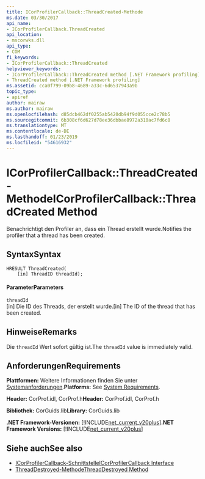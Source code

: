 ```yaml
---
title: ICorProfilerCallback::ThreadCreated-Methode
ms.date: 03/30/2017
api_name:
- ICorProfilerCallback.ThreadCreated
api_location:
- mscorwks.dll
api_type:
- COM
f1_keywords:
- ICorProfilerCallback::ThreadCreated
helpviewer_keywords:
- ICorProfilerCallback::ThreadCreated method [.NET Framework profiling]
- ThreadCreated method [.NET Framework profiling]
ms.assetid: cca0f799-09b8-4689-a33c-6d6537943a9b
topic_type:
- apiref
author: mairaw
ms.author: mairaw
ms.openlocfilehash: d85dcb462df0255ab5420db94f9d055cce2c78b5
ms.sourcegitcommit: 6b308cf6d627d78ee36dbbae8972a310ac7fd6c8
ms.translationtype: MT
ms.contentlocale: de-DE
ms.lasthandoff: 01/23/2019
ms.locfileid: "54616932"
---
```

# <a name="icorprofilercallbackthreadcreated-method"></a><span data-ttu-id="89f23-102">ICorProfilerCallback::ThreadCreated-Methode</span><span class="sxs-lookup"><span data-stu-id="89f23-102">ICorProfilerCallback::ThreadCreated Method</span></span>
<span data-ttu-id="89f23-103">Benachrichtigt den Profiler an, dass ein Thread erstellt wurde.</span><span class="sxs-lookup"><span data-stu-id="89f23-103">Notifies the profiler that a thread has been created.</span></span>  
  
## <a name="syntax"></a><span data-ttu-id="89f23-104">Syntax</span><span class="sxs-lookup"><span data-stu-id="89f23-104">Syntax</span></span>  
  
```  
HRESULT ThreadCreated(  
    [in] ThreadID threadId);   
```  
  
#### <a name="parameters"></a><span data-ttu-id="89f23-105">Parameter</span><span class="sxs-lookup"><span data-stu-id="89f23-105">Parameters</span></span>  
 `threadId`  
 <span data-ttu-id="89f23-106">[in] Die ID des Threads, der erstellt wurde.</span><span class="sxs-lookup"><span data-stu-id="89f23-106">[in] The ID of the thread that has been created.</span></span>  
  
## <a name="remarks"></a><span data-ttu-id="89f23-107">Hinweise</span><span class="sxs-lookup"><span data-stu-id="89f23-107">Remarks</span></span>  
 <span data-ttu-id="89f23-108">Die `threadId` Wert sofort gültig ist.</span><span class="sxs-lookup"><span data-stu-id="89f23-108">The `threadId` value is immediately valid.</span></span>  
  
## <a name="requirements"></a><span data-ttu-id="89f23-109">Anforderungen</span><span class="sxs-lookup"><span data-stu-id="89f23-109">Requirements</span></span>  
 <span data-ttu-id="89f23-110">**Plattformen:** Weitere Informationen finden Sie unter [Systemanforderungen](../../../../docs/framework/get-started/system-requirements.md).</span><span class="sxs-lookup"><span data-stu-id="89f23-110">**Platforms:** See [System Requirements](../../../../docs/framework/get-started/system-requirements.md).</span></span>  
  
 <span data-ttu-id="89f23-111">**Header:** CorProf.idl, CorProf.h</span><span class="sxs-lookup"><span data-stu-id="89f23-111">**Header:** CorProf.idl, CorProf.h</span></span>  
  
 <span data-ttu-id="89f23-112">**Bibliothek:** CorGuids.lib</span><span class="sxs-lookup"><span data-stu-id="89f23-112">**Library:** CorGuids.lib</span></span>  
  
 <span data-ttu-id="89f23-113">**.NET Framework-Versionen:** [!INCLUDE[net_current_v20plus](../../../../includes/net-current-v20plus-md.md)]</span><span class="sxs-lookup"><span data-stu-id="89f23-113">**.NET Framework Versions:** [!INCLUDE[net_current_v20plus](../../../../includes/net-current-v20plus-md.md)]</span></span>  
  
## <a name="see-also"></a><span data-ttu-id="89f23-114">Siehe auch</span><span class="sxs-lookup"><span data-stu-id="89f23-114">See also</span></span>
- [<span data-ttu-id="89f23-115">ICorProfilerCallback-Schnittstelle</span><span class="sxs-lookup"><span data-stu-id="89f23-115">ICorProfilerCallback Interface</span></span>](../../../../docs/framework/unmanaged-api/profiling/icorprofilercallback-interface.md)
- [<span data-ttu-id="89f23-116">ThreadDestroyed-Methode</span><span class="sxs-lookup"><span data-stu-id="89f23-116">ThreadDestroyed Method</span></span>](../../../../docs/framework/unmanaged-api/profiling/icorprofilercallback-threaddestroyed-method.md)
